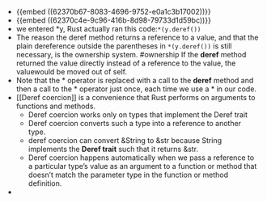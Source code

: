 - {{embed ((62370b67-8083-4696-9752-e0a1c3b17002))}}
- {{embed ((62370c4e-9c96-416b-8d98-79733d1d59bc))}}
- we entered *y,  Rust actually ran this code:`*(y.deref())`
- The reason the deref method returns a reference to a value, and that the plain dereference outside the parentheses in `*(y.deref())` is still necessary, is the ownership system. #ownership If the **deref** method returned the value directly instead of a reference to the value, the valuewould be moved out of self.
- Note that the * operator is replaced with a call to the **deref** method and then a call to the * operator just once, each time we use a * in our code.
- [[Deref coercion]]  is a convenience that Rust performs on arguments to functions and methods.
	- Deref coercion works only on types that implement the Deref trait
	- Deref coercion converts such a type into a reference to another type.
	- deref coercion can convert &String to &str because String implements the **Deref trait** such that it returns &str.
	- Deref coercion happens automatically when we pass a reference to a particular type’s value as an argument to a function or method that doesn’t match the parameter type in the function or method definition.
-